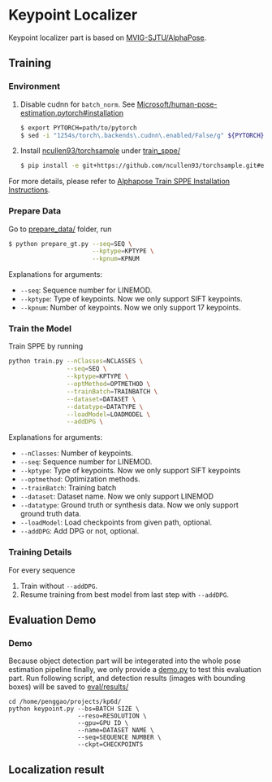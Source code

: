 # Keypoint Localizer

Keypoint localizer part is based on [MVIG-SJTU/AlphaPose](https://github.com/MVIG-SJTU/AlphaPose).

## Training

### Environment

1. Disable cudnn for `batch_norm`. See [Microsoft/human-pose-estimation.pytorch#installation](https://github.com/Microsoft/human-pose-estimation.pytorch#installation)
    ```bash
    $ export PYTORCH=path/to/pytorch
    $ sed -i "1254s/torch\.backends\.cudnn\.enabled/False/g" ${PYTORCH}/torch/nn/functional.py
    ```
2. Install [ncullen93/torchsample](https://github.com/ncullen93/torchsample) under [train_sppe/](./train_sppe/)
    ```bash
    $ pip install -e git+https://github.com/ncullen93/torchsample.git#egg=torchsample
    ```

For more details, please refer to [Alphapose Train SPPE Installation Instructions](https://github.com/MVIG-SJTU/AlphaPose/tree/pytorch/train_sppe#installation).

### Prepare Data

Go to [prepare_data/](./prepare_data/) folder, run

```bash
$ python prepare_gt.py --seq=SEQ \
                       --kptype=KPTYPE \
                       --kpnum=KPNUM
```

Explanations for arguments:

* `--seq`: Sequence number for LINEMOD.
* `--kptype`: Type of keypoints. Now we only support SIFT keypoints.
* `--kpnum`: Number of keypoints. Now we only support 17 keypoints.

### Train the Model

Train SPPE by running

```bash
python train.py --nClasses=NCLASSES \
                --seq=SEQ \
                --kptype=KPTYPE \
                --optMethod=OPTMETHOD \
                --trainBatch=TRAINBATCH \
                --dataset=DATASET \
                --datatype=DATATYPE \
                --loadModel=LOADMODEL \
                --addDPG \
```

Explanations for arguments:

* `--nClasses`: Number of keypoints.
* `--seq`: Sequence number for LINEMOD.
* `--kptype`: Type of keypoints. Now we only support SIFT keypoints
* `--optmethod`: Optimization methods.
* `--trainBatch`: Training batch
* `--dataset`: Dataset name. Now we only support LINEMOD
* `--datatype`: Ground truth or synthesis data. Now we only support ground truth data.
* `--loadModel`: Load checkpoints from given path, optional.
* `--addDPG`: Add DPG or not, optional.

### Training Details

For every sequence

1. Train without `--addDPG`.
2. Resume training from best model from last step with `--addDPG`.

## Evaluation Demo

### Demo

Because object detection part will be integerated into the whole pose estimation pipeline finally, we only provide a [demo.py](/demo.py) to test this evaluation part. Run following script, and detection results (images with bounding boxes) will be saved to [eval/results/](eval/results)

```
cd /home/penggao/projects/kp6d/
python keypoint.py --bs=BATCH SIZE \
                   --reso=RESOLUTION \
                   --gpu=GPU ID \
                   --name=DATASET NAME \
                   --seq=SEQUENCE NUMBER \
                   --ckpt=CHECKPOINTS
```

## Localization result

